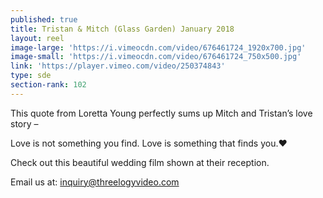 ```yaml
---
published: true
title: Tristan & Mitch (Glass Garden) January 2018
layout: reel
image-large: 'https://i.vimeocdn.com/video/676461724_1920x700.jpg'
image-small: 'https://i.vimeocdn.com/video/676461724_750x500.jpg'
link: 'https://player.vimeo.com/video/250374843'
type: sde
section-rank: 102
---
```

This quote from Loretta Young perfectly sums up Mitch and Tristan’s love story –

Love is not something you find. Love is something that finds you.❤

Check out this beautiful wedding film shown at their reception.

Email us at: inquiry@threelogyvideo.com
